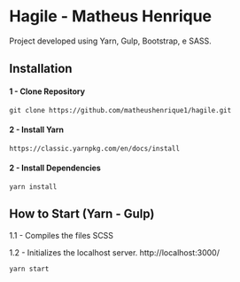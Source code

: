 # Hagile - Matheus Henrique

Project developed using Yarn, Gulp, Bootstrap, e SASS.

## Installation

#### 1 - Clone Repository

```
git clone https://github.com/matheushenrique1/hagile.git
```

#### 2 - Install Yarn

```
https://classic.yarnpkg.com/en/docs/install
```

#### 2 - Install Dependencies

```
yarn install
```

## How to Start (Yarn - Gulp)

1.1 - Compiles the files SCSS

1.2 - Initializes the localhost server.
http://localhost:3000/

```
yarn start
```
